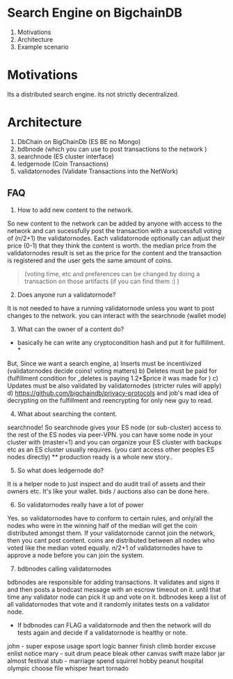 # Search Engine on BigchainDB

1. Motivations
2. Architecture
3. Example scenario

# Motivations

Its a distributed search engine.
its not strictly decentralized.

# Architecture

1. DbChain on BigChainDb (ES BE no Mongo)
2. bdbnode (which you can use to post transactions to the network )
3. searchnode (ES cluster interface)
4. ledgernode (Coin Transactions)
5. validatornodes (Validate Transactions into the NetWork)

## FAQ

1. How to add new content to the network.

So new content to the network can be added by anyone with access to the network and can sucessfully post the transaction with a successfull voting of (n/2+1) the validatornodes.
Each validatornode optionally can adjust their price (0-1) that they think the content is worth.
the median price from the validatornodes result is set as the price for the content and the transaction is registered and the user gets the same amount of coins. 

> (voting time, etc and preferences can be changed by doing a transaction on those artifacts (if you can find them :) )

2. Does anyone run a validatornode?

It is not needed to have a running validatornode unless you want to post changes to the network. you can interact with the searchnode (wallet mode)

3. What can the owner of a content do?

* basically he can write any cryptocondition hash and put it for fulfillment. *

But, Since we want a search engine, 
a) Inserts must be incentivized (validatornodes decide coins! voting matters)
b) Deletes must be paid for (fulfillment condition for _deletes is paying 1.2*$price it was made for )
c) Updates must be also validated by validatornodes (stricter rules will apply)
d) https://github.com/bigchaindb/privacy-protocols and job's mad idea of decrypting on the fulfillment and reencrypting for only new guy to read.

4. What about searching the content.

searchnode!
So searchnode gives your ES node (or sub-cluster) access to the rest of the ES nodes via peer-VPN. 
you can have some node in your cluster with (master=1) and you can organize your ES cluster with backups etc as an ES cluster usually requires. (you cant access other peoples ES nodes directly)
** production ready is a whole new story..

5. So what does ledgernode do?

It is a helper node to just inspect and do audit trail of assets and their owners etc. It's like your wallet. bids / auctions also can be done here.

6. So validatornodes really have a lot of power

Yes. so validatornodes have to conform to certain rules, and only/all the nodes who were in the winning half of the median will get the coin distributed amongst them. 
If your validatornode cannot join the network, then you cant post content. 
coins are distributed between all nodes who voted like the median voted equally.
n/2+1 of validatornodes have to approve a node before you can join the system.

7. bdbnodes calling validatornodes

bdbnodes are responsible for adding transactions.
It validates and signs it and then posts a brodcast message with an escrow timeout on it.
until that time any validator node can pick it up and vote on it.
bdbnodes keep a list of all validatornodes that vote and it randomly initates tests on a validator node.
* If bdbnodes can FLAG a validatornode and then the network will do tests again and decide if a validatornode is healthy or note.

john - super expose usage sport logic banner finish climb border excuse enlist notice
mary - suit drum peace bleak other canvas swift maze labor jar almost festival
stub - marriage spend squirrel hobby peanut hospital olympic choose file whisper heart tornado
